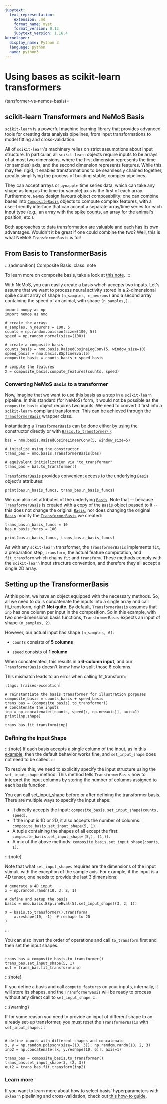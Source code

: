 ```yaml
---
jupytext:
  text_representation:
    extension: .md
    format_name: myst
    format_version: 0.13
    jupytext_version: 1.16.4
kernelspec:
  display_name: Python 3
  language: python
  name: python3
---
```


# Using bases as scikit-learn transformers

(tansformer-vs-nemos-basis)=
## scikit-learn Transformers and NeMoS Basis

`scikit-learn` is a powerful machine learning library that provides advanced tools for creating data analysis pipelines, from input transformations to model fitting and cross-validation.

All of `scikit-learn`'s machinery relies on strict assumptions about input structure. In particular, all `scikit-learn`
objects require inputs to be arrays of at most two dimensions, where the first dimension represents the time (or samples)
axis, and the second dimension represents features.
While this may feel rigid, it enables transformations to be seamlessly chained together, greatly simplifying the
process of building stable, complex pipelines.

They can accept arrays or `pynapple` time series data,  which can take any shape as long as the time (or sample) axis is the first of each array.
Furthermore, `NeMoS` design favours object composability: one can combine bases into [`CompositeBasis`](composing_basis_function) objects to compute complex features, with a user-friendly interface that can accept a separate array/time series for each input type (e.g., an array with the spike counts, an array for the animal's position, etc.).

Both approaches to data transformation are valuable and each has its own advantages. Wouldn't it be great if one could combine the two? Well, this is what NeMoS `TransformerBasis` is for!


## From Basis to TransformerBasis

:::{admonition} Composite Basis
:class: note

To learn more on composite basis, take a look at [this note](composing_basis_function).
:::

With NeMoS, you can easily create a basis which accepts two inputs. Let's assume that we want to process neural activity stored in a 2-dimensional spike count array of shape `(n_samples, n_neurons)` and a second array containing the speed of an animal, with shape `(n_samples,)`.

```{code-cell} ipython3
import numpy as np
import nemos as nmo

# create the arrays
n_samples, n_neurons = 100, 5
counts = np.random.poisson(size=(100, 5))
speed = np.random.normal(size=(100))

# create a composite basis
counts_basis = nmo.basis.RaisedCosineLogConv(5, window_size=10)
speed_basis = nmo.basis.BSplineEval(5)
composite_basis = counts_basis + speed_basis

# compute the features
X = composite_basis.compute_features(counts, speed)

```

### Converting NeMoS `Basis` to a transformer

Now, imagine that we want to use this basis as a step in a `scikit-learn` pipeline.
In this standard (for NeMoS) form, it would not be possible as the `composite_basis` object requires two inputs. We need to convert it first into a `scikit-learn`-compliant  transformer. This can be achieved through the [`TransformerBasis`](nemos.basis._transformer_basis.TransformerBasis) wrapper class.

Instantiating a [`TransformerBasis`](nemos.basis._transformer_basis.TransformerBasis) can be done either by using the constructor directly or with [`Basis.to_transformer()`](nemos.basis._basis.Basis.to_transformer):


```{code-cell} ipython3
bas = nmo.basis.RaisedCosineLinearConv(5, window_size=5)

# initalize using the constructor
trans_bas = nmo.basis.TransformerBasis(bas)

# equivalent initialization via "to_transformer"
trans_bas = bas.to_transformer()

```

[`TransformerBasis`](nemos.basis._transformer_basis.TransformerBasis) provides convenient access to the underlying [`Basis`](nemos.basis._basis.Basis) object's attributes:


```{code-cell} ipython3
print(bas.n_basis_funcs, trans_bas.n_basis_funcs)
```

We can also set attributes of the underlying [`Basis`](nemos.basis._basis.Basis). Note that -- because [`TransformerBasis`](nemos.basis._transformer_basis.TransformerBasis) is created with a copy of the [`Basis`](nemos.basis._basis.Basis) object passed to it -- this does not change the original [`Basis`](nemos.basis._basis.Basis), nor does changing the original [`Basis`](nemos.basis._basis.Basis) modify the [`TransformerBasis`](nemos.basis._transformer_basis.TransformerBasis) we created:


```{code-cell} ipython3
trans_bas.n_basis_funcs = 10
bas.n_basis_funcs = 100

print(bas.n_basis_funcs, trans_bas.n_basis_funcs)
```

As with any `sckit-learn` transformer, the `TransformerBasis` implements `fit`, a preparation step, `transform`, the actual feature computation, and `fit_transform` which chains `fit` and `transform`. These methods comply with the `scikit-learn` input structure convention, and therefore they all accept a single 2D array.

## Setting up the TransformerBasis

At this point, we have an object equipped with the necessary methods. So, all we need to do is concatenate the inputs into a single array and call fit_transform, right? **Not quite.** By default, `TransformerBasis` assumes that `inp` has one column per input in the composition. So in this example, with two one-dimensional basis functions, `TransformerBasis` expects an input of shape `(n_samples, 2)`.

However, our actual input has shape `(n_samples, 6)`:

- `counts` consists of **5 columns**

- `speed` consists of **1 column**

When concatenated, this results in a **6-column input**, and our `TransformerBasis` doesn't know how to split those 6 columns.

This mismatch leads to an error when calling fit_transform:


```{code-cell} ipython3
:tags: [raises-exception]

# reinstantiate the basis transformer for illustration porpuses
composite_basis = counts_basis + speed_basis
trans_bas = (composite_basis).to_transformer()
# concatenate the inputs
inp = np.concatenate([counts, speed[:, np.newaxis]], axis=1)
print(inp.shape)

trans_bas.fit_transform(inp)

```

### Defining the Input Shape

:::{note}
If each basis accepts a single column of the input, as in [this example](sklearn-how-to), then the default behavior works fine, and `set_input_shape` does not need to be called.
:::

To resolve this, we need to explicitly specify the input structure using the `set_input_shape` method. This method tells `TransformerBasis` how to interpret the input columns by storing the number of columns assigned to each basis function.

You can call set_input_shape before or after defining the transformer basis. There are multiple ways to specify the input shape:

- It directly accepts the input: `composite_basis.set_input_shape(counts, speed)`.
- If the input is 1D or 2D, it also accepts the number of columns: `composite_basis.set_input_shape(5, 1)`.
- A tuple containing the shapes of all except the first: `composite_basis.set_input_shape((5,), (1,))`.
- A mix of the above methods: `composite_basis.set_input_shape(counts, 1)`.

:::{note}

Note that what `set_input_shapes` requires are the dimensions of the input stimuli, with the exception of the sample
axis. For example, if the input is a 4D tensor, one needs to provide the last 3 dimensions:

```{code} ipython3
# generate a 4D input
x = np.random.randn(10, 3, 2, 1)

# define and setup the basis
basis = nmo.basis.BSplineEval(5).set_input_shape((3, 2, 1))

X = basis.to_transformer().transform(
    x.reshape(10, -1)  # reshape to 2D
)
```
:::

You can also invert the order of operations and call `to_transform` first and then set the input shapes.
```{code-cell} ipython3

trans_bas = composite_basis.to_transformer()
trans_bas.set_input_shape(5, 1)
out = trans_bas.fit_transform(inp)
```

:::{note}

If you define a basis and call `compute_features` on your inputs, internally, it will store its shapes,
and the `TransformerBasis` will be ready to process without any direct call to `set_input_shape`.
:::

:::{warning}

If for some reason you need to provide an input of different shape to an already set-up transformer, you must reset the
`TransformerBasis` with `set_input_shape`.
:::

```{code-cell} ipython3

# define inputs with different shapes and concatenate
x, y = np.random.poisson(size=(10, 3)), np.random.randn(10, 2, 3)
inp2 = np.concatenate([x, y.reshape(10, 6)], axis=1)

trans_bas = composite_basis.to_transformer()
trans_bas.set_input_shape(3, (2, 3))
out2 = trans_bas.fit_transform(inp2)
```


### Learn more

If you want to learn more about how to select basis' hyperparameters with `sklearn` pipelining and cross-validation, check out [this how-to guide](sklearn-how-to).

